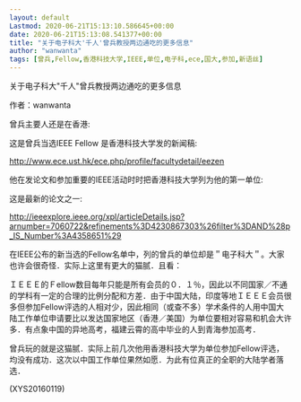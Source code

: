 ```yaml
---
layout: default
Lastmod: 2020-06-21T15:13:10.586645+00:00
date: 2020-06-21T15:13:08.541377+00:00
title: "关于电子科大'千人'曾兵教授两边通吃的更多信息"
author: "wanwanta"
tags: [曾兵,Fellow,香港科技大学,IEEE,单位,电子科,ece,国大,参加,新语丝]
---
```


关于电子科大"千人"曾兵教授两边通吃的更多信息

作者：wanwanta

曾兵主要人还是在香港:

这是曾兵当选IEEE Fellow 是香港科技大学发的新闻稿:

http://www.ece.ust.hk/ece.php/profile/facultydetail/eezen

他在发论文和参加重要的IEEE活动时时把香港科技大学列为他的第一单位:

这是最新的论文之一:

http://ieeexplore.ieee.org/xpl/articleDetails.jsp?arnumber=7060722&refinements%3D4230867303%26filter%3DAND%28p_IS_Number%3A4358651%29

在IEEE公布的新当选的Fellow名单中，列的曾兵的单位却是＂电子科大＂。大家也许会很奇怪．实际上这里有更大的猫腻．且看：

ＩＥＥＥ的Ｆellow数目每年只能是所有会员的０．１％，因此以不同国家／不通的学科有一定的合理的比例分配和方差．由于中国大陆，印度等地ＩＥＥＥ会员很多但参加Fellow评选的人相对少，因此相同（或查不多）学术条件的人用中国大陆工作单位申请要比以发达国家地区（香港／美国）为单位要相对容易和机会大许多．有点象中国的异地高考，福建云霄的高中毕业的人到青海参加高考．

曾兵玩的就是这猫腻．实际上前几次他用香港科技大学为单位参加Fellow评选，均没有成功．这次以中国工作单位果然如愿．为此有位真正的全职的大陆学者落选．

(XYS20160119)

